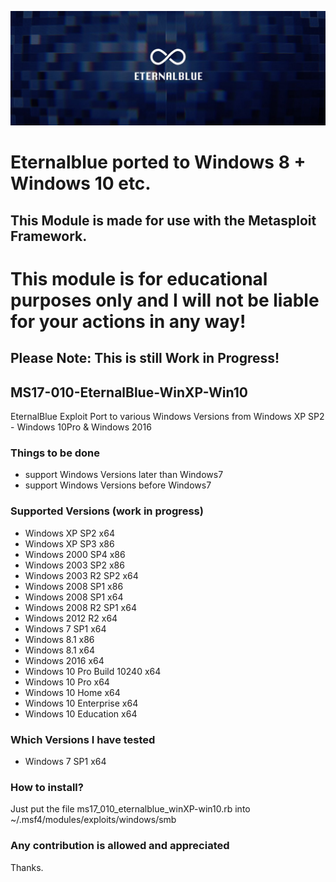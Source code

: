 ![](eternalblue.jpg)

# Eternalblue ported to Windows 8 + Windows 10 etc.

## This Module is made for use with the Metasploit Framework.

This module is for educational purposes only  and I will not be liable for your actions in any way!
===================================================================================================


## Please Note: This is still Work in Progress!

## MS17-010-EternalBlue-WinXP-Win10
EternalBlue Exploit Port to various Windows Versions from Windows XP SP2 - Windows 10Pro & Windows 2016

### Things to be done
* support Windows Versions later than Windows7
* support Windows Versions before Windows7

### Supported Versions (work in progress)
* Windows XP SP2 x64
* Windows XP SP3 x86
* Windows 2000 SP4 x86
* Windows 2003 SP2 x86
* Windows 2003 R2 SP2 x64
* Windows 2008 SP1 x86
* Windows 2008 SP1 x64
* Windows 2008 R2 SP1 x64
* Windows 2012 R2 x64
* Windows 7 SP1 x64
* Windows 8.1 x86
* Windows 8.1 x64
* Windows 2016 x64
* Windows 10 Pro Build 10240 x64
* Windows 10 Pro x64
* Windows 10 Home x64
* Windows 10 Enterprise x64
* Windows 10 Education x64

### Which Versions I have tested
* Windows 7 SP1 x64

### How to install?

Just put the file  ms17_010_eternalblue_winXP-win10.rb  into  ~/.msf4/modules/exploits/windows/smb

### Any contribution is allowed and appreciated

Thanks.
